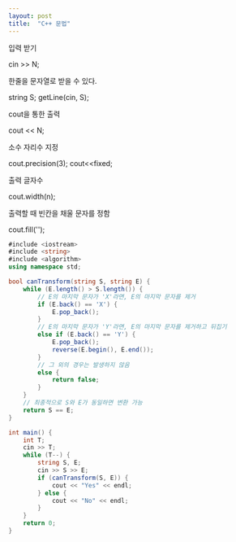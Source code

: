 ```yaml
---
layout: post
title:  "C++ 문법"
---
```



입력 받기

cin >> N;

한줄을 문자열로 받을 수 있다.

string S;
getLine(cin, S);

cout을 통한 출력

cout << N;

소수 자리수 지정

cout.precision(3);
cout<<fixed;

출력 글자수

cout.width(n);

출력할 때 빈칸을 채울 문자를 정함

cout.fill('');

```csharp
#include <iostream>
#include <string>
#include <algorithm>
using namespace std;

bool canTransform(string S, string E) {
    while (E.length() > S.length()) {
        // E의 마지막 문자가 'X'라면, E의 마지막 문자를 제거
        if (E.back() == 'X') {
            E.pop_back();
        }
        // E의 마지막 문자가 'Y'라면, E의 마지막 문자를 제거하고 뒤집기
        else if (E.back() == 'Y') {
            E.pop_back();
            reverse(E.begin(), E.end());
        }
        // 그 외의 경우는 발생하지 않음
        else {	
            return false;
        }
    }
    // 최종적으로 S와 E가 동일하면 변환 가능
    return S == E;
}
```

```csharp
int main() {	
    int T;
    cin >> T;
    while (T--) {
        string S, E;
        cin >> S >> E;
        if (canTransform(S, E)) {
            cout << "Yes" << endl;
        } else {
            cout << "No" << endl;
        }
    }
    return 0;
}
```
